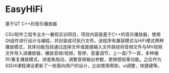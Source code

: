 # EasyHiFi
基于QT C++的音乐播放器

CSU软件工程专业大一暑假实训项目，项目内容是基于C++的音乐播放器，使用Qt组件进行设计与编程，并封装成可执行文件。该程序有兼容模式与HiFi模式两种播放模式，具体功能包括通过选择文件或直接输入文件路径将音频文件与MV视频文件导入进播放器，播放音频/视频，暂停，音量调节，上一首/下一首，多种循环/重复播放模式，进度条拖动，调整音频输出参数，更换壁纸等功能。之后作为SSD4课程课设更新了一些面向用户的设计，比如使用帮助，ui调整，快捷键等。
